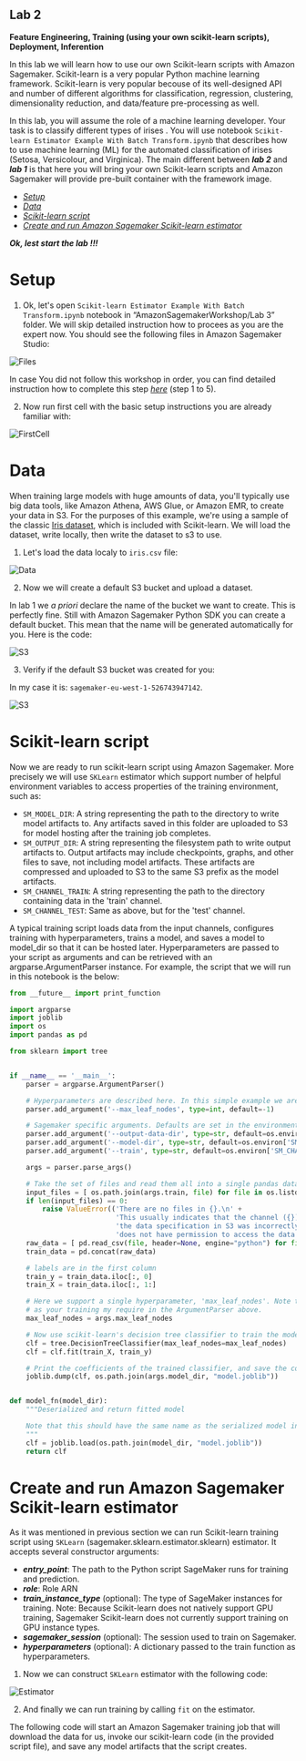 
## Lab 2

**Feature Engineering, Training (using your own scikit-learn scripts), Deployment, Inferention**

In this lab we will learn how to use our own Scikit-learn scripts with Amazon Sagemaker. Scikit-learn is a very popular Python machine learning framework. Scikit-learn is very popular becouse of its well-designed API and number of different algorithms for classification, regression, clustering, dimensionality reduction, and data/feature pre-processing as well.

In this lab, you will assume the role of a machine learning developer. Your task is to classify different types of irises . You will use notebook `Scikit-learn Estimator Example With Batch Transform.ipynb` that describes how to use machine learning (ML) for the automated classification of irises (Setosa, Versicolour, and Virginica). The main different between ***lab 2*** and ***lab 1*** is that here you will bring your own Scikit-learn scripts and Amazon Sagemaker will provide pre-built container with the framework image.

- [_Setup_](https://github.com/pawelmoniewski/AmazonSagemakerWorkshop/blob/main/Lab%202/README.md#setup)
- [_Data_](https://github.com/pawelmoniewski/AmazonSagemakerWorkshop/blob/main/Lab%202/README.md#data)
- [_Scikit-learn script_](https://github.com/pawelmoniewski/AmazonSagemakerWorkshop/blob/main/Lab%202/README.md#scikit-learn-script)
- [_Create and run Amazon Sagemaker Scikit-learn estimator_](https://github.com/pawelmoniewski/AmazonSagemakerWorkshop/blob/main/Lab%202/README.md#create-and-run-amazon-sagemaker-scikit-learn-estimator) 


***Ok, lest start the lab !!!***

# Setup

1. Ok, let's open `Scikit-learn Estimator Example With Batch Transform.ipynb` notebook in “AmazonSagemakerWorkshop/Lab 3” folder. We will skip detailed instruction how to procees as you are the expert now. You should see the following files in Amazon Sagemaker Studio:  
  
  
![Files](https://user-images.githubusercontent.com/36265995/103879078-a61c5f00-50d7-11eb-9ccd-2aeb6c607221.png)
  
  
In case You did not follow this workshop in order, you can find detailed instruction how to complete this step [_here_](https://github.com/pawelmoniewski/AmazonSagemakerWorkshop/blob/main/Lab%201/README.md#data-preparation) (step 1 to 5).
  
  
2. Now run first cell with the basic setup instructions you are already familiar with:
  
  
  ![FirstCell](https://user-images.githubusercontent.com/36265995/103879971-cf89ba80-50d8-11eb-916b-43e57c9bb3e8.png)
  
  
# Data

When training large models with huge amounts of data, you'll typically use big data tools, like Amazon Athena, AWS Glue, or Amazon EMR, to create your data in S3. For the purposes of this example, we're using a sample of the classic [Iris dataset](https://en.wikipedia.org/wiki/Iris_flower_data_set), which is included with Scikit-learn. We will load the dataset, write locally, then write the dataset to s3 to use.

1. Let's load the data localy to `iris.csv` file:
  
  
  ![Data](https://user-images.githubusercontent.com/36265995/103880681-c0efd300-50d9-11eb-9924-f9b7ed08ec8f.png)
  
  
2. Now we will create a default S3 bucket and upload a dataset.

In lab 1 we _a priori_ declare the name of the bucket we want to create. This is perfectly fine. Still with Amazon Sagemaker Python SDK you can create a default bucket. This mean that the name will be generated automatically for you. Here is the code:
  
  
  ![S3](https://user-images.githubusercontent.com/36265995/103881447-bd108080-50da-11eb-8009-6e240446314b.png)
  
  
3. Verify if the default S3 bucket was created for you:

In my case it is: `sagemaker-eu-west-1-526743947142`.  
  
  ![S3](https://user-images.githubusercontent.com/36265995/103882149-ad456c00-50db-11eb-9136-349894df0a4b.png)
  
  
  
# Scikit-learn script

Now we are ready to run scikit-learn script using Amazon Sagemaker. More precisely we will use `SKLearn` estimator which support number of helpful environment variables to access properties of the training environment, such as:

- `SM_MODEL_DIR`: A string representing the path to the directory to write model artifacts to. Any artifacts saved in this folder are uploaded to S3 for model hosting after the training job completes.
- `SM_OUTPUT_DIR`: A string representing the filesystem path to write output artifacts to. Output artifacts may include checkpoints, graphs, and other files to save, not including model artifacts. These artifacts are compressed and uploaded to S3 to the same S3 prefix as the model artifacts.
- `SM_CHANNEL_TRAIN`: A string representing the path to the directory containing data in the 'train' channel.
- `SM_CHANNEL_TEST`: Same as above, but for the 'test' channel.

A typical training script loads data from the input channels, configures training with hyperparameters, trains a model, and saves a model to model_dir so that it can be hosted later. Hyperparameters are passed to your script as arguments and can be retrieved with an argparse.ArgumentParser instance. For example, the script that we will run in this notebook is the below:

```python
from __future__ import print_function

import argparse
import joblib
import os
import pandas as pd

from sklearn import tree


if __name__ == '__main__':
    parser = argparse.ArgumentParser()

    # Hyperparameters are described here. In this simple example we are just including one hyperparameter.
    parser.add_argument('--max_leaf_nodes', type=int, default=-1)

    # Sagemaker specific arguments. Defaults are set in the environment variables.
    parser.add_argument('--output-data-dir', type=str, default=os.environ['SM_OUTPUT_DATA_DIR'])
    parser.add_argument('--model-dir', type=str, default=os.environ['SM_MODEL_DIR'])
    parser.add_argument('--train', type=str, default=os.environ['SM_CHANNEL_TRAIN'])

    args = parser.parse_args()

    # Take the set of files and read them all into a single pandas dataframe
    input_files = [ os.path.join(args.train, file) for file in os.listdir(args.train) ]
    if len(input_files) == 0:
        raise ValueError(('There are no files in {}.\n' +
                          'This usually indicates that the channel ({}) was incorrectly specified,\n' +
                          'the data specification in S3 was incorrectly specified or the role specified\n' +
                          'does not have permission to access the data.').format(args.train, "train"))
    raw_data = [ pd.read_csv(file, header=None, engine="python") for file in input_files ]
    train_data = pd.concat(raw_data)

    # labels are in the first column
    train_y = train_data.iloc[:, 0]
    train_X = train_data.iloc[:, 1:]

    # Here we support a single hyperparameter, 'max_leaf_nodes'. Note that you can add as many
    # as your training my require in the ArgumentParser above.
    max_leaf_nodes = args.max_leaf_nodes

    # Now use scikit-learn's decision tree classifier to train the model.
    clf = tree.DecisionTreeClassifier(max_leaf_nodes=max_leaf_nodes)
    clf = clf.fit(train_X, train_y)

    # Print the coefficients of the trained classifier, and save the coefficients
    joblib.dump(clf, os.path.join(args.model_dir, "model.joblib"))


def model_fn(model_dir):
    """Deserialized and return fitted model

    Note that this should have the same name as the serialized model in the main method
    """
    clf = joblib.load(os.path.join(model_dir, "model.joblib"))
    return clf
```

# Create and run Amazon Sagemaker Scikit-learn estimator

As it was mentioned in previous section we can run Scikit-learn training script using `SKLearn` (sagemaker.sklearn.estimator.sklearn) estimator. It accepts several constructor arguments:

- ***entry_point***: The path to the Python script SageMaker runs for training and prediction.
- ***role***: Role ARN
- ***train_instance_type*** (optional): The type of SageMaker instances for training. Note: Because Scikit-learn does not natively support GPU training, Sagemaker Scikit-learn does not currently support training on GPU instance types.
- ***sagemaker_session*** (optional): The session used to train on Sagemaker.
- ***hyperparameters*** (optional): A dictionary passed to the train function as hyperparameters.

1) Now we can construct `SKLearn` estimator with the following code:  
  
  
  ![Estimator](https://user-images.githubusercontent.com/36265995/103889072-15994b00-50e6-11eb-92be-011c9b96ed8b.png)
  
  
2) And finally we can run training by calling `fit` on the estimator.

The following code will start an Amazon Sagemaker training job that will download the data for us, invoke our scikit-learn code (in the provided script file), and save any model artifacts that the script creates.


